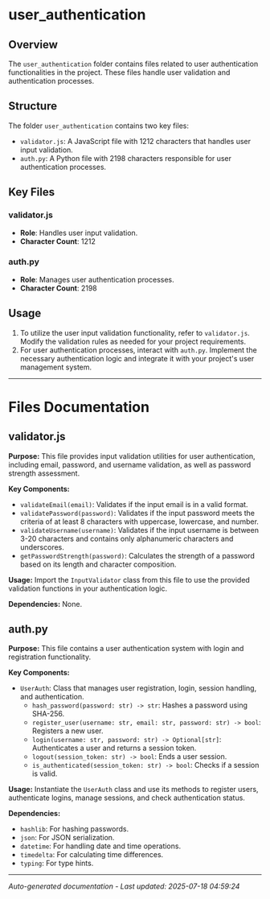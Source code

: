 # user_authentication

## Overview
The `user_authentication` folder contains files related to user authentication functionalities in the project. These files handle user validation and authentication processes.

## Structure
The folder `user_authentication` contains two key files:
- `validator.js`: A JavaScript file with 1212 characters that handles user input validation.
- `auth.py`: A Python file with 2198 characters responsible for user authentication processes.

## Key Files
### validator.js
- **Role**: Handles user input validation.
- **Character Count**: 1212

### auth.py
- **Role**: Manages user authentication processes.
- **Character Count**: 2198

## Usage
1. To utilize the user input validation functionality, refer to `validator.js`. Modify the validation rules as needed for your project requirements.
2. For user authentication processes, interact with `auth.py`. Implement the necessary authentication logic and integrate it with your project's user management system.

---

# Files Documentation

## validator.js

**Purpose:** This file provides input validation utilities for user authentication, including email, password, and username validation, as well as password strength assessment.

**Key Components:**
- `validateEmail(email)`: Validates if the input email is in a valid format.
- `validatePassword(password)`: Validates if the input password meets the criteria of at least 8 characters with uppercase, lowercase, and number.
- `validateUsername(username)`: Validates if the input username is between 3-20 characters and contains only alphanumeric characters and underscores.
- `getPasswordStrength(password)`: Calculates the strength of a password based on its length and character composition.

**Usage:** Import the `InputValidator` class from this file to use the provided validation functions in your authentication logic.

**Dependencies:** None.

## auth.py

**Purpose:** This file contains a user authentication system with login and registration functionality.

**Key Components:**
- `UserAuth`: Class that manages user registration, login, session handling, and authentication.
  - `hash_password(password: str) -> str`: Hashes a password using SHA-256.
  - `register_user(username: str, email: str, password: str) -> bool`: Registers a new user.
  - `login(username: str, password: str) -> Optional[str]`: Authenticates a user and returns a session token.
  - `logout(session_token: str) -> bool`: Ends a user session.
  - `is_authenticated(session_token: str) -> bool`: Checks if a session is valid.

**Usage:** Instantiate the `UserAuth` class and use its methods to register users, authenticate logins, manage sessions, and check authentication status.

**Dependencies:** 
- `hashlib`: For hashing passwords.
- `json`: For JSON serialization.
- `datetime`: For handling date and time operations.
- `timedelta`: For calculating time differences.
- `typing`: For type hints.

---
*Auto-generated documentation - Last updated: 2025-07-18 04:59:24*
